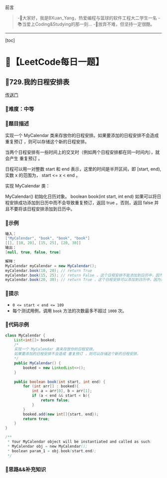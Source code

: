 前言
> -🏀大家好，我是BXuan_Yang，热爱编程与篮球的软件工程大二学生一名
> -📚当爱上Coding&Studying的那一刻...
> -🏃‍放弃不难，但坚持一定很酷。
---

[toc]

# 🍔【LeetCode每日一题】

##  🍟729.我的日程安排表

[传送门](https://leetcode.cn/problems/my-calendar-i/submissions/)

### 🍕难度：中等

### 🌭题目描述

实现一个 MyCalendar 类来存放你的日程安排。如果要添加的日程安排不会造成 重复预订 ，则可以存储这个新的日程安排。

当两个日程安排有一些时间上的交叉时（例如两个日程安排都在同一时间内），就会产生 重复预订 。

日程可以用一对整数 start 和 end 表示，这里的时间是半开区间，即 [start, end), 实数 x 的范围为，  start <= x < end 。

实现 MyCalendar 类：

MyCalendar() 初始化日历对象。
boolean book(int start, int end) 如果可以将日程安排成功添加到日历中而不会导致重复预订，返回 true 。否则，返回 false 并且不要将该日程安排添加到日历中。


### 🍿示例 

```java
输入：
["MyCalendar", "book", "book", "book"]
[[], [10, 20], [15, 25], [20, 30]]
输出：
[null, true, false, true]

解释：
MyCalendar myCalendar = new MyCalendar();
myCalendar.book(10, 20); // return True
myCalendar.book(15, 25); // return False ，这个日程安排不能添加到日历中，因为时间 15 已经被另一个日程安排预订了。
myCalendar.book(20, 30); // return True ，这个日程安排可以添加到日历中，因为第一个日程安排预订的每个时间都小于 20 ，且不包含时间 20 。
```

### 🥓提示

- `0 <= start < end <= 109`
- 每个测试用例，调用 `book` 方法的次数最多不超过 `1000` 次。

### 🧇代码示例

```java
class MyCalendar {
    List<int[]> booked;
    /*
    实现一个 MyCalendar 类来存放你的日程安排。
    如果要添加的日程安排不会造成 重复预订 ，则可以存储这个新的日程安排。
    */
    public MyCalendar() {
        booked = new LinkedList<>();
    }
    
    public boolean book(int start, int end) {
        for (int arr[] : booked){
            int a = arr[0], b = arr[1];
            if (a < end && start < b){
                return false;
            }
        }
        booked.add(new int[]{start, end});
        return true;
    }
}

/**
 * Your MyCalendar object will be instantiated and called as such:
 * MyCalendar obj = new MyCalendar();
 * boolean param_1 = obj.book(start,end);
 */
```
### 🧀思路&&补充知识